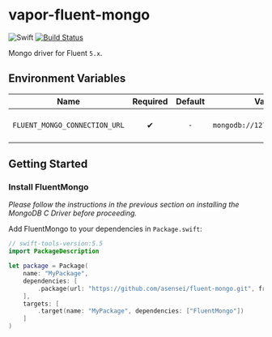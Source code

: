 # vapor-fluent-mongo

![Swift](https://img.shields.io/badge/swift-5.6-orange.svg)
[![Build Status](https://travis-ci.com/asensei/vapor-fluent-mongo.svg?token=eSrCssnzja3G3GciyhUB&branch=master)](https://travis-ci.com/asensei/vapor-fluent-mongo)

Mongo driver for Fluent `5.x`.

## Environment Variables

| Name    | Required | Default | Value (e.g.) | Description |
| ------------- |:-------------:|:-------------:|:-------------:|:-------------|
| `FLUENT_MONGO_CONNECTION_URL` | ✔ | `-` | `mongodb://127.0.0.1:27017/vapor` | Mongo connection string. |

## Getting Started

### Install FluentMongo

*Please follow the instructions in the previous section on installing the MongoDB C Driver before proceeding.*

Add FluentMongo to your dependencies in `Package.swift`:

```swift
// swift-tools-version:5.5
import PackageDescription

let package = Package(
    name: "MyPackage",
    dependencies: [
        .package(url: "https://github.com/asensei/fluent-mongo.git", from: "VERSION.STRING.HERE"),
    ],
    targets: [
        .target(name: "MyPackage", dependencies: ["FluentMongo"])
    ]
)
```

